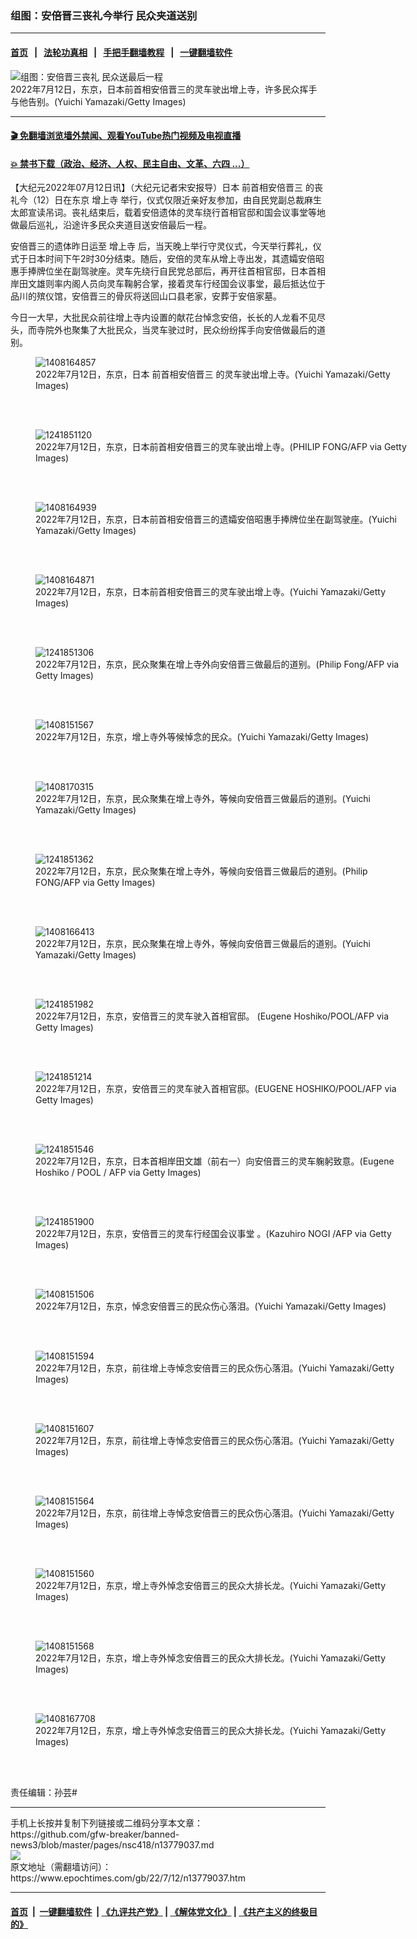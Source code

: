 ### 组图：安倍晋三丧礼今举行 民众夹道送别
------------------------

#### [首页](https://github.com/gfw-breaker/banned-news3/blob/master/README.md) &nbsp;&nbsp;|&nbsp;&nbsp; [法轮功真相](https://github.com/begood0513/basic/blob/master/README.md)  &nbsp;&nbsp;|&nbsp;&nbsp; [手把手翻墙教程](https://github.com/gfw-breaker/guides/wiki)  &nbsp;&nbsp;|&nbsp;&nbsp; [一键翻墙软件](https://github.com/gfw-breaker/nogfw/blob/master/README.md)  



<div><img alt="组图：安倍晋三丧礼 民众送最后一程" class="attachment-djy_600_400 size-djy_600_400 wp-post-image" src="https://i.epochtimes.com/assets/uploads/2022/07/id13779096-2207120433301528-600x400.jpg"/>
<div class="caption">
 2022年7月12日，东京，日本前首相安倍晋三的灵车驶出增上寺，许多民众挥手与他告别。(Yuichi Yamazaki/Getty Images)
</div></div><hr/>

#### [ 🎬  免翻墙浏览墙外禁闻、观看YouTube热门视频及电视直播](https://github.com/gfw-breaker/HelloWorld)

#### [ 💥  禁书下载（政治、经济、人权、民主自由、文革、六四 ...）](https://github.com/gfw-breaker/books/blob/master/README.md)

<div><p>
 【大纪元2022年07月12日讯】（大纪元记者宋安报导）日本
 <ok href="https://www.epochtimes.com/gb/tag/%E5%89%8D%E9%A6%96%E7%9B%B8%E5%AE%89%E5%80%8D%E6%99%8B%E4%B8%89.html">
  前首相安倍晋三
 </ok>
 的丧礼今（12）日在东京
 <ok href="https://www.epochtimes.com/gb/tag/%E5%A2%9E%E4%B8%8A%E5%AF%BA.html">
  增上寺
 </ok>
 举行，仪式仅限近亲好友参加，由自民党副总裁麻生太郎宣读吊词。丧礼结束后，载着安倍遗体的灵车绕行首相官邸和国会议事堂等地做最后巡礼，沿途许多民众夹道目送安倍最后一程。
</p>
<p>
 安倍晋三的遗体昨日运至
 <ok href="https://www.epochtimes.com/gb/tag/%E5%A2%9E%E4%B8%8A%E5%AF%BA.html">
  增上寺
 </ok>
 后，当天晚上举行守灵仪式，今天举行葬礼，仪式于日本时间下午2时30分结束。随后，安倍的灵车从增上寺出发，其遗孀安倍昭惠手捧牌位坐在副驾驶座。灵车先绕行自民党总部后，再开往首相官邸，日本首相岸田文雄则率内阁人员向灵车鞠躬合掌，接着灵车行经国会议事堂，最后抵达位于品川的殡仪馆，安倍晋三的骨灰将送回山口县老家，安葬于安倍家墓。
</p>
<p>
 今日一大早，大批民众前往增上寺内设置的献花台悼念安倍，长长的人龙看不见尽头，而寺院外也聚集了大批民众，当灵车驶过时，民众纷纷挥手向安倍做最后的道别。
</p>
<figure aria-describedby="caption-attachment-13779097" class="wp-caption aligncenter" id="attachment_13779097" style="width: 600px">
 <ok href="https://i.epochtimes.com/assets/uploads/2022/07/id13779097-2207120433241528.jpg" target="_blank">
  <img alt="1408164857" class="size-large wp-image-13779097" src="https://i.epochtimes.com/assets/uploads/2022/07/id13779097-2207120433241528-600x400.jpg" title="1408164857"/>
 </ok>
 <br/><figcaption class="wp-caption-text" id="caption-attachment-13779097">
  2022年7月12日，东京，日本
  <ok href="https://www.epochtimes.com/gb/tag/%E5%89%8D%E9%A6%96%E7%9B%B8%E5%AE%89%E5%80%8D%E6%99%8B%E4%B8%89.html">
   前首相安倍晋三
  </ok>
  的灵车驶出增上寺。(Yuichi Yamazaki/Getty Images)
 </figcaption><br/>
</figure><br/>
<figure aria-describedby="caption-attachment-13779087" class="wp-caption aligncenter" id="attachment_13779087" style="width: 600px">
 <ok href="https://i.epochtimes.com/assets/uploads/2022/07/id13779087-2207120432341528.jpg" target="_blank">
  <img alt="1241851120" class="size-large wp-image-13779087" src="https://i.epochtimes.com/assets/uploads/2022/07/id13779087-2207120432341528-600x401.jpg" title="1241851120"/>
 </ok>
 <br/><figcaption class="wp-caption-text" id="caption-attachment-13779087">
  2022年7月12日，东京，日本前首相安倍晋三的灵车驶出增上寺。(PHILIP FONG/AFP via Getty Images)
 </figcaption><br/>
</figure><br/>
<figure aria-describedby="caption-attachment-13779090" class="wp-caption aligncenter" id="attachment_13779090" style="width: 600px">
 <ok href="https://i.epochtimes.com/assets/uploads/2022/07/id13779090-2207120433401528.jpg" target="_blank">
  <img alt="1408164939" class="size-large wp-image-13779090" src="https://i.epochtimes.com/assets/uploads/2022/07/id13779090-2207120433401528-600x400.jpg" title="1408164939"/>
 </ok>
 <br/><figcaption class="wp-caption-text" id="caption-attachment-13779090">
  2022年7月12日，东京，日本前首相安倍晋三的遗孀安倍昭惠手捧牌位坐在副驾驶座。(Yuichi Yamazaki/Getty Images)
 </figcaption><br/>
</figure><br/>
<figure aria-describedby="caption-attachment-13779095" class="wp-caption aligncenter" id="attachment_13779095" style="width: 600px">
 <ok href="https://i.epochtimes.com/assets/uploads/2022/07/id13779095-2207120433351528.jpg" target="_blank">
  <img alt="1408164871" class="size-large wp-image-13779095" src="https://i.epochtimes.com/assets/uploads/2022/07/id13779095-2207120433351528-600x400.jpg" title="1408164871"/>
 </ok>
 <br/><figcaption class="wp-caption-text" id="caption-attachment-13779095">
  2022年7月12日，东京，日本前首相安倍晋三的灵车驶出增上寺。(Yuichi Yamazaki/Getty Images)
 </figcaption><br/>
</figure><br/>
<figure aria-describedby="caption-attachment-13779108" class="wp-caption aligncenter" id="attachment_13779108" style="width: 600px">
 <ok href="https://i.epochtimes.com/assets/uploads/2022/07/id13779108-2207120432511528.jpg" target="_blank">
  <img alt="1241851306" class="size-large wp-image-13779108" src="https://i.epochtimes.com/assets/uploads/2022/07/id13779108-2207120432511528-600x400.jpg" title="1241851306"/>
 </ok>
 <br/><figcaption class="wp-caption-text" id="caption-attachment-13779108">
  2022年7月12日，东京，民众聚集在增上寺外向安倍晋三做最后的道别。(Philip Fong/AFP via Getty Images)
 </figcaption><br/>
</figure><br/>
<figure aria-describedby="caption-attachment-13779113" class="wp-caption aligncenter" id="attachment_13779113" style="width: 600px">
 <ok href="https://i.epochtimes.com/assets/uploads/2022/07/id13779113-2207120433091528.jpg" target="_blank">
  <img alt="1408151567" class="size-large wp-image-13779113" src="https://i.epochtimes.com/assets/uploads/2022/07/id13779113-2207120433091528-600x400.jpg" title="1408151567"/>
 </ok>
 <br/><figcaption class="wp-caption-text" id="caption-attachment-13779113">
  2022年7月12日，东京，增上寺外等候悼念的民众。(Yuichi Yamazaki/Getty Images)
 </figcaption><br/>
</figure><br/>
<figure aria-describedby="caption-attachment-13779098" class="wp-caption aligncenter" id="attachment_13779098" style="width: 600px">
 <ok href="https://i.epochtimes.com/assets/uploads/2022/07/id13779098-2207120433481528.jpg" target="_blank">
  <img alt="1408170315" class="size-large wp-image-13779098" src="https://i.epochtimes.com/assets/uploads/2022/07/id13779098-2207120433481528-600x400.jpg" title="1408170315"/>
 </ok>
 <br/><figcaption class="wp-caption-text" id="caption-attachment-13779098">
  2022年7月12日，东京，民众聚集在增上寺外，等候向安倍晋三做最后的道别。(Yuichi Yamazaki/Getty Images)
 </figcaption><br/>
</figure><br/>
<figure aria-describedby="caption-attachment-13779110" class="wp-caption aligncenter" id="attachment_13779110" style="width: 600px">
 <ok href="https://i.epochtimes.com/assets/uploads/2022/07/id13779110-2207120432371528.jpg" target="_blank">
  <img alt="1241851362" class="size-large wp-image-13779110" src="https://i.epochtimes.com/assets/uploads/2022/07/id13779110-2207120432371528-600x400.jpg" title="1241851362"/>
 </ok>
 <br/><figcaption class="wp-caption-text" id="caption-attachment-13779110">
  2022年7月12日，东京，民众聚集在增上寺外，等候向安倍晋三做最后的道别。(Philip FONG/AFP via Getty Images)
 </figcaption><br/>
</figure><br/>
<figure aria-describedby="caption-attachment-13779101" class="wp-caption aligncenter" id="attachment_13779101" style="width: 600px">
 <ok href="https://i.epochtimes.com/assets/uploads/2022/07/id13779101-2207120433541528.jpg" target="_blank">
  <img alt="1408166413" class="size-large wp-image-13779101" src="https://i.epochtimes.com/assets/uploads/2022/07/id13779101-2207120433541528-600x400.jpg" title="1408166413"/>
 </ok>
 <br/><figcaption class="wp-caption-text" id="caption-attachment-13779101">
  2022年7月12日，东京，民众聚集在增上寺外，等候向安倍晋三做最后的道别。(Yuichi Yamazaki/Getty Images)
 </figcaption><br/>
</figure><br/>
<figure aria-describedby="caption-attachment-13779104" class="wp-caption aligncenter" id="attachment_13779104" style="width: 600px">
 <ok href="https://i.epochtimes.com/assets/uploads/2022/07/id13779104-2207120433181528.jpg" target="_blank">
  <img alt="1241851982" class="size-large wp-image-13779104" src="https://i.epochtimes.com/assets/uploads/2022/07/id13779104-2207120433181528-600x400.jpg" title="1241851982"/>
 </ok>
 <br/><figcaption class="wp-caption-text" id="caption-attachment-13779104">
  2022年7月12日，东京，安倍晋三的灵车驶入首相官邸。 (Eugene Hoshiko/POOL/AFP via Getty Images)
 </figcaption><br/>
</figure><br/>
<figure aria-describedby="caption-attachment-13779105" class="wp-caption aligncenter" id="attachment_13779105" style="width: 600px">
 <ok href="https://i.epochtimes.com/assets/uploads/2022/07/id13779105-2207120432431528.jpg" target="_blank">
  <img alt="1241851214" class="size-large wp-image-13779105" src="https://i.epochtimes.com/assets/uploads/2022/07/id13779105-2207120432431528-600x400.jpg" title="1241851214"/>
 </ok>
 <br/><figcaption class="wp-caption-text" id="caption-attachment-13779105">
  2022年7月12日，东京，安倍晋三的灵车驶入首相官邸。(EUGENE HOSHIKO/POOL/AFP via Getty Images)
 </figcaption><br/>
</figure><br/>
<figure aria-describedby="caption-attachment-13779106" class="wp-caption aligncenter" id="attachment_13779106" style="width: 600px">
 <ok href="https://i.epochtimes.com/assets/uploads/2022/07/id13779106-2207120432461528.jpg" target="_blank">
  <img alt="1241851546" class="size-large wp-image-13779106" src="https://i.epochtimes.com/assets/uploads/2022/07/id13779106-2207120432461528-600x400.jpg" title="1241851546"/>
 </ok>
 <br/><figcaption class="wp-caption-text" id="caption-attachment-13779106">
  2022年7月12日，东京，日本首相岸田文雄（前右一）向安倍晋三的灵车躹躬致意。(Eugene Hoshiko / POOL / AFP via Getty Images)
 </figcaption><br/>
</figure><br/>
<figure aria-describedby="caption-attachment-13779107" class="wp-caption aligncenter" id="attachment_13779107" style="width: 600px">
 <ok href="https://i.epochtimes.com/assets/uploads/2022/07/id13779107-2207120432571528.jpg" target="_blank">
  <img alt="1241851900" class="size-large wp-image-13779107" src="https://i.epochtimes.com/assets/uploads/2022/07/id13779107-2207120432571528-600x400.jpg" title="1241851900"/>
 </ok>
 <br/><figcaption class="wp-caption-text" id="caption-attachment-13779107">
  2022年7月12日，东京，安倍晋三的灵车行经国会议事堂 。(Kazuhiro NOGI /AFP via Getty Images)
 </figcaption><br/>
</figure><br/>
<figure aria-describedby="caption-attachment-13779116" class="wp-caption aligncenter" id="attachment_13779116" style="width: 600px">
 <ok href="https://i.epochtimes.com/assets/uploads/2022/07/id13779116-2207120433001528.jpg" target="_blank">
  <img alt="1408151506" class="size-large wp-image-13779116" src="https://i.epochtimes.com/assets/uploads/2022/07/id13779116-2207120433001528-600x400.jpg" title="1408151506"/>
 </ok>
 <br/><figcaption class="wp-caption-text" id="caption-attachment-13779116">
  2022年7月12日，东京，悼念安倍晋三的民众伤心落泪。(Yuichi Yamazaki/Getty Images)
 </figcaption><br/>
</figure><br/>
<figure aria-describedby="caption-attachment-13779111" class="wp-caption aligncenter" id="attachment_13779111" style="width: 600px">
 <ok href="https://i.epochtimes.com/assets/uploads/2022/07/id13779111-2207120433461528.jpg" target="_blank">
  <img alt="1408151594" class="size-large wp-image-13779111" src="https://i.epochtimes.com/assets/uploads/2022/07/id13779111-2207120433461528-600x400.jpg" title="1408151594"/>
 </ok>
 <br/><figcaption class="wp-caption-text" id="caption-attachment-13779111">
  2022年7月12日，东京，前往增上寺悼念安倍晋三的民众伤心落泪。(Yuichi Yamazaki/Getty Images)
 </figcaption><br/>
</figure><br/>
<figure aria-describedby="caption-attachment-13779112" class="wp-caption aligncenter" id="attachment_13779112" style="width: 600px">
 <ok href="https://i.epochtimes.com/assets/uploads/2022/07/id13779112-2207120433221528.jpg" target="_blank">
  <img alt="1408151607" class="size-large wp-image-13779112" src="https://i.epochtimes.com/assets/uploads/2022/07/id13779112-2207120433221528-600x400.jpg" title="1408151607"/>
 </ok>
 <br/><figcaption class="wp-caption-text" id="caption-attachment-13779112">
  2022年7月12日，东京，前往增上寺悼念安倍晋三的民众伤心落泪。(Yuichi Yamazaki/Getty Images)
 </figcaption><br/>
</figure><br/>
<figure aria-describedby="caption-attachment-13779114" class="wp-caption aligncenter" id="attachment_13779114" style="width: 600px">
 <ok href="https://i.epochtimes.com/assets/uploads/2022/07/id13779114-2207120433031528.jpg" target="_blank">
  <img alt="1408151564" class="size-large wp-image-13779114" src="https://i.epochtimes.com/assets/uploads/2022/07/id13779114-2207120433031528-600x400.jpg" title="1408151564"/>
 </ok>
 <br/><figcaption class="wp-caption-text" id="caption-attachment-13779114">
  2022年7月12日，东京，前往增上寺悼念安倍晋三的民众伤心落泪。(Yuichi Yamazaki/Getty Images)
 </figcaption><br/>
</figure><br/>
<figure aria-describedby="caption-attachment-13779119" class="wp-caption aligncenter" id="attachment_13779119" style="width: 600px">
 <ok href="https://i.epochtimes.com/assets/uploads/2022/07/id13779119-2207120433271528.jpg" target="_blank">
  <img alt="1408151560" class="size-large wp-image-13779119" src="https://i.epochtimes.com/assets/uploads/2022/07/id13779119-2207120433271528-600x400.jpg" title="1408151560"/>
 </ok>
 <br/><figcaption class="wp-caption-text" id="caption-attachment-13779119">
  2022年7月12日，东京，增上寺外悼念安倍晋三的民众大排长龙。(Yuichi Yamazaki/Getty Images)
 </figcaption><br/>
</figure><br/>
<figure aria-describedby="caption-attachment-13779117" class="wp-caption aligncenter" id="attachment_13779117" style="width: 600px">
 <ok href="https://i.epochtimes.com/assets/uploads/2022/07/id13779117-2207120433151528.jpg" target="_blank">
  <img alt="1408151568" class="size-large wp-image-13779117" src="https://i.epochtimes.com/assets/uploads/2022/07/id13779117-2207120433151528-600x400.jpg" title="1408151568"/>
 </ok>
 <br/><figcaption class="wp-caption-text" id="caption-attachment-13779117">
  2022年7月12日，东京，增上寺外悼念安倍晋三的民众大排长龙。(Yuichi Yamazaki/Getty Images)
 </figcaption><br/>
</figure><br/>
<figure aria-describedby="caption-attachment-13779118" class="wp-caption aligncenter" id="attachment_13779118" style="width: 600px">
 <ok href="https://i.epochtimes.com/assets/uploads/2022/07/id13779118-2207120433431528.jpg" target="_blank">
  <img alt="1408167708" class="size-large wp-image-13779118" src="https://i.epochtimes.com/assets/uploads/2022/07/id13779118-2207120433431528-600x400.jpg" title="1408167708"/>
 </ok>
 <br/><figcaption class="wp-caption-text" id="caption-attachment-13779118">
  2022年7月12日，东京，增上寺外悼念安倍晋三的民众大排长龙。(Yuichi Yamazaki/Getty Images)
 </figcaption><br/>
</figure><br/>
<p>
 责任编辑：孙芸#
</p>
<div id="gtx-trans" style="position: absolute; left: 3px; top: 208px;">
</div>
<p>
</p>
</div>
<hr/>
手机上长按并复制下列链接或二维码分享本文章：<br/>
https://github.com/gfw-breaker/banned-news3/blob/master/pages/nsc418/n13779037.md <br/>
<a href='https://github.com/gfw-breaker/banned-news3/blob/master/pages/nsc418/n13779037.md'><img src='https://github.com/gfw-breaker/banned-news3/blob/master/pages/nsc418/n13779037.md.png'/></a> <br/>
原文地址（需翻墙访问）：https://www.epochtimes.com/gb/22/7/12/n13779037.htm


------------------------
#### [首页](https://github.com/gfw-breaker/banned-news3/blob/master/README.md) &nbsp;|&nbsp; [一键翻墙软件](https://github.com/gfw-breaker/nogfw/blob/master/README.md) &nbsp;| [《九评共产党》](https://github.com/gfw-breaker/9ping.md/blob/master/README.md#九评之一评共产党是什么) | [《解体党文化》](https://github.com/gfw-breaker/jtdwh.md/blob/master/README.md) | [《共产主义的终极目的》](https://github.com/gfw-breaker/gczydzjmd.md/blob/master/README.md)


<img src='http://gfw-breaker.win/banned-news3/pages/nsc418/n13779037.md' width='0px' height='0px'/>